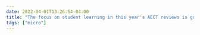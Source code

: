 ```yaml
---
date: 2022-04-01T13:26:54-04:00
title: "The focus on student learning in this year's AECT reviews is good, but I worry that it blinds us to other important ed tech questions. I'd struggle to describe how surveillance, ethics, privacy impact student learning, but we desperately need that research too-or more!"
tags: ["micro"]
---
```

